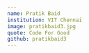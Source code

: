 ```yaml
---
name: Pratik Baid
institution: VIT Chennai
image: pratikbaid3.jpg 
quote: Code For Good
github: pratikbaid3
---
```

